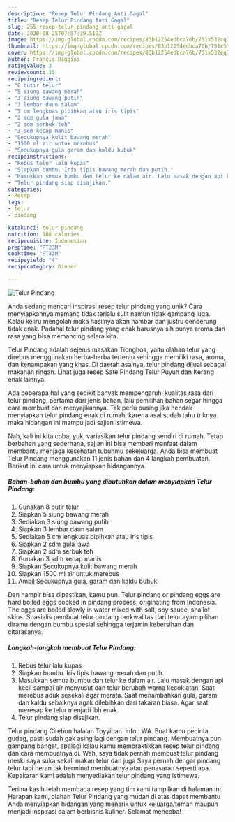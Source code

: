```yaml
---
description: "Resep Telur Pindang Anti Gagal"
title: "Resep Telur Pindang Anti Gagal"
slug: 255-resep-telur-pindang-anti-gagal
date: 2020-08-25T07:57:39.519Z
image: https://img-global.cpcdn.com/recipes/83b12254edbca76b/751x532cq70/telur-pindang-foto-resep-utama.jpg
thumbnail: https://img-global.cpcdn.com/recipes/83b12254edbca76b/751x532cq70/telur-pindang-foto-resep-utama.jpg
cover: https://img-global.cpcdn.com/recipes/83b12254edbca76b/751x532cq70/telur-pindang-foto-resep-utama.jpg
author: Francis Higgins
ratingvalue: 3
reviewcount: 15
recipeingredient:
- "8 butir telur"
- "5 siung bawang merah"
- "3 siung bawang putih"
- "3 lembar daun salam"
- "5 cm lengkuas pipihkan atau iris tipis"
- "2 sdm gula jawa"
- "2 sdm serbuk teh"
- "3 sdm kecap manis"
- "Secukupnya kulit bawang merah"
- "1500 ml air untuk merebus"
- "Secukupnya gula garam dan kaldu bubuk"
recipeinstructions:
- "Rebus telur lalu kupas"
- "Siapkan bumbu. Iris tipis bawang merah dan putih."
- "Masukkan semua bumbu dan telur ke dalam air. Lalu masak dengan api kecil sampai air menyusut dan telur berubah warna kecoklatan. Saat merebus aduk sesekali agar merata. Saat menambahkan gula, garam dan kaldu sebaiknya agak dilebihkan dari takaran biasa. Agar saat meresap ke telur menjadi lbh enak."
- "Telur pindang siap disajikan."
categories:
- Resep
tags:
- telur
- pindang

katakunci: telur pindang 
nutrition: 186 calories
recipecuisine: Indonesian
preptime: "PT23M"
cooktime: "PT43M"
recipeyield: "4"
recipecategory: Dinner

---
```



![Telur Pindang](https://img-global.cpcdn.com/recipes/83b12254edbca76b/751x532cq70/telur-pindang-foto-resep-utama.jpg)

Anda sedang mencari inspirasi resep telur pindang yang unik? Cara menyiapkannya memang tidak terlalu sulit namun tidak gampang juga. Kalau keliru mengolah maka hasilnya akan hambar dan justru cenderung tidak enak. Padahal telur pindang yang enak harusnya sih punya aroma dan rasa yang bisa memancing selera kita.

Telur Pindang adalah sejenis masakan Tionghoa, yaitu olahan telur yang direbus menggunakan herba-herba tertentu sehingga memiliki rasa, aroma, dan kenampakan yang khas. Di daerah asalnya, telur pindang dijual sebagai makanan ringan. Lihat juga resep Sate Pindang Telur Puyuh dan Kerang enak lainnya.

Ada beberapa hal yang sedikit banyak mempengaruhi kualitas rasa dari telur pindang, pertama dari jenis bahan, lalu pemilihan bahan segar hingga cara membuat dan menyajikannya. Tak perlu pusing jika hendak menyiapkan telur pindang enak di rumah, karena asal sudah tahu triknya maka hidangan ini mampu jadi sajian istimewa.


Nah, kali ini kita coba, yuk, variasikan telur pindang sendiri di rumah. Tetap berbahan yang sederhana, sajian ini bisa memberi manfaat dalam membantu menjaga kesehatan tubuhmu sekeluarga. Anda bisa membuat Telur Pindang menggunakan 11 jenis bahan dan 4 langkah pembuatan. Berikut ini cara untuk menyiapkan hidangannya.

<!--inarticleads1-->

##### Bahan-bahan dan bumbu yang dibutuhkan dalam menyiapkan Telur Pindang:

1. Gunakan 8 butir telur
1. Siapkan 5 siung bawang merah
1. Sediakan 3 siung bawang putih
1. Siapkan 3 lembar daun salam
1. Sediakan 5 cm lengkuas pipihkan atau iris tipis
1. Siapkan 2 sdm gula jawa
1. Siapkan 2 sdm serbuk teh
1. Gunakan 3 sdm kecap manis
1. Siapkan Secukupnya kulit bawang merah
1. Siapkan 1500 ml air untuk merebus
1. Ambil Secukupnya gula, garam dan kaldu bubuk


Dan hampir bisa dipastikan, kamu pun. Telur pindang or pindang eggs are hard boiled eggs cooked in pindang process, originating from Indonesia. The eggs are boiled slowly in water mixed with salt, soy sauce, shallot skins. Spasialis pembuat telur pindang berkwalitas dari telur ayam pilihan diramu dengan bumbu spesial sehingga terjamin kebersihan dan citarasanya. 

<!--inarticleads2-->

##### Langkah-langkah membuat Telur Pindang:

1. Rebus telur lalu kupas
1. Siapkan bumbu. Iris tipis bawang merah dan putih.
1. Masukkan semua bumbu dan telur ke dalam air. Lalu masak dengan api kecil sampai air menyusut dan telur berubah warna kecoklatan. Saat merebus aduk sesekali agar merata. Saat menambahkan gula, garam dan kaldu sebaiknya agak dilebihkan dari takaran biasa. Agar saat meresap ke telur menjadi lbh enak.
1. Telur pindang siap disajikan.


Telur pindang Cirebon halalan Toyyiban. info : WA. Buat kamu pecinta gudeg, pasti sudah gak asing lagi dengan telur pindang. Membuatnya pun gampang banget, apalagi kalau kamu mempraktikkan resep telur pindang dan cara membuatnya di. Wah, saya tidak pernah membuat telur pindang meski saya suka sekali makan telur dan juga Saya pernah dengar pindang telur tapi heran tak berminat membuatnya atau penasaran seperti apa. Kepakaran kami adalah menyediakan telur pindang yang istimewa. 

Terima kasih telah membaca resep yang tim kami tampilkan di halaman ini. Harapan kami, olahan Telur Pindang yang mudah di atas dapat membantu Anda menyiapkan hidangan yang menarik untuk keluarga/teman maupun menjadi inspirasi dalam berbisnis kuliner. Selamat mencoba!
